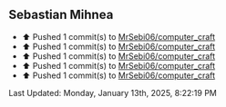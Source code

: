 <h2>Sebastian Mihnea</h2>

<!--RECENT_ACTIVITY:start-->
- ⬆️ Pushed 1 commit(s) to [MrSebi06/computer_craft](https://github.com/MrSebi06/computer_craft)<br>
- ⬆️ Pushed 1 commit(s) to [MrSebi06/computer_craft](https://github.com/MrSebi06/computer_craft)<br>
- ⬆️ Pushed 1 commit(s) to [MrSebi06/computer_craft](https://github.com/MrSebi06/computer_craft)<br>
- ⬆️ Pushed 1 commit(s) to [MrSebi06/computer_craft](https://github.com/MrSebi06/computer_craft)<br>
- ⬆️ Pushed 1 commit(s) to [MrSebi06/computer_craft](https://github.com/MrSebi06/computer_craft)<br>
<!--RECENT_ACTIVITY:end-->
<!--RECENT_ACTIVITY:last_update-->
Last Updated: Monday, January 13th, 2025, 8:22:19 PM
<!--RECENT_ACTIVITY:last_update_end-->

<!---LOL-STATS-START-HERE--->
<!---LOL-STATS-END-HERE--->
